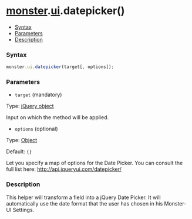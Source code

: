 # [monster][monster].[ui][ui].datepicker()

* [Syntax](#syntax)
* [Parameters](#parameters)
* [Description](#description)


### Syntax
```javascript
monster.ui.datepicker(target[, options]);
```

### Parameters
* `target` (mandatory)

 Type: [jQuery object][jquery]

 Input on which the method will be applied.

* `options` (optional)

 Type: [Object][PlainObject]

 Default: `{}`

 Let you specify a map of options for the Date Picker. You can consult the full list here: http://api.jqueryui.com/datepicker/

### Description
This helper will transform a field into a jQuery Date Picker. It will automatically use the date format that the user has chosen in his Monster-UI Settings.

[monster]: ../../monster.md
[ui]: ../ui.md
[jquery]: http://api.jquery.com/Types/#jQuery
[PlainObject]: http://api.jquery.com/Types/#PlainObject
